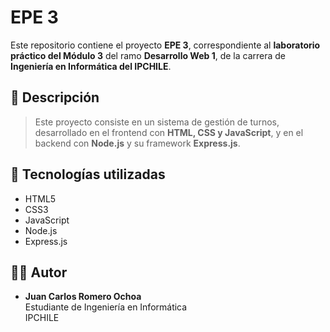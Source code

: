 # EPE 3

Este repositorio contiene el proyecto **EPE 3**, correspondiente al **laboratorio práctico del Módulo 3** del ramo **Desarrollo Web 1**, de la carrera de **Ingeniería en Informática del IPCHILE**.

## 📌 Descripción

> Este proyecto consiste en un sistema de gestión de turnos, desarrollado en el frontend con **HTML, CSS y JavaScript**, y en el backend con **Node.js** y su framework **Express.js**.

## 🧩 Tecnologías utilizadas

- HTML5
- CSS3
- JavaScript
- Node.js
- Express.js

## 👨‍🎓 Autor

- **Juan Carlos Romero Ochoa**  
  Estudiante de Ingeniería en Informática  
  IPCHILE
